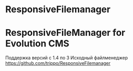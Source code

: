 # ResponsiveFilemanager
<h1>ResponsiveFileManager for Evolution CMS</h1>

Поддержка версий с 1.4 по 3
Исходный файлменеджер https://github.com/trippo/ResponsiveFilemanager
